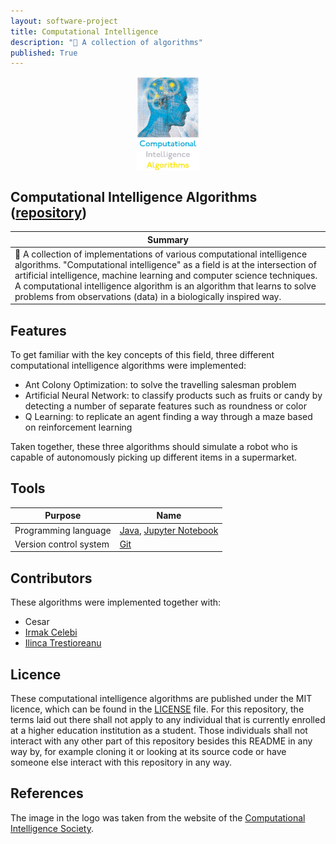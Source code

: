 ```yaml
---
layout: software-project
title: Computational Intelligence
description: "🧠 A collection of algorithms"
published: True
---
```


<img src= "/assets/software-project/computational-intelligence-algorithms/computational_intelligence_algorithms_logo.JPG" alt="Computational Intelligence Algorithms Logo" width="20%"  style="display: block; margin: 0 auto">

## Computational Intelligence Algorithms ([repository](https://github.com/johanneshagspiel/computational-intelligence-algorithms))

| Summary  |
| -------------------------------------------------- |
| 🧠 A collection of implementations of various computational intelligence algorithms. "Computational intelligence" as a field is at the intersection of artificial intelligence, machine learning and computer science techniques. A computational intelligence algorithm is an algorithm that learns to solve problems from observations (data) in a biologically inspired way. |

## Features

To get familiar with the key concepts of this field, three different computational intelligence algorithms were implemented:

- Ant Colony Optimization: to solve the travelling salesman problem
- Artificial Neural Network: to classify products such as fruits or candy by detecting a number of separate features such as roundness or color 
- Q Learning: to replicate an agent finding a way through a maze based on reinforcement learning

Taken together, these three algorithms should simulate a robot who is capable of autonomously picking up different items in a supermarket.

## Tools

| Purpose               | Name                                                                      |
|-----------------------|---------------------------------------------------------------------------|
| Programming language   | [Java](https://openjdk.org/), [Jupyter Notebook](https://jupyter.org/) |
| Version control system | [Git](https://git-scm.com/)                                               |

## Contributors

These algorithms were implemented together with:

- Cesar
- [Irmak Celebi](https://github.com/irmakcelebi)
- [Ilinca Trestioreanu](https://github.com/ilincatr)

## Licence

These computational intelligence algorithms are published under the MIT licence, which can be found in the [LICENSE](https://github.com/johanneshagspiel/computational-intelligence-algorithms/blob/main/LICENSE) file. For this repository, the terms laid out there shall not apply to any individual that is currently enrolled at a higher education institution as a student. Those individuals shall not interact with any other part of this repository besides this README in any way by, for example cloning it or looking at its source code or have someone else interact with this repository in any way.

## References

The image in the logo was taken from the website of the [Computational Intelligence Society](https://cis.ieee.org/images/files/slideshow/04mci04-cover1.jpg). 
